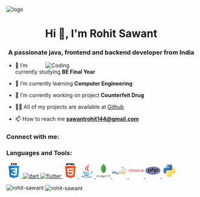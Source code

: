 ![logo](https://github.com/sawantrohit144/Rohit-Sawant/blob/main/Banner.png)
<h1 align="center">Hi 👋, I'm Rohit Sawant</h1>
<h3 align="center">A passionate java, frontend and backend developer from India</h3>

<img align="right" alt="Coding" width="400" src="https://www.google.com/url?sa=i&url=https%3A%2F%2Ftenor.com%2Fview%2Fjusta5things-coding-code-gif-26016964&psig=AOvVaw1nEp5h1v12zXkCmfqEkysj&ust=1672300678067000&source=images&cd=vfe&ved=0CBAQjRxqFwoTCOCCzIXsm_wCFQAAAAAdAAAAABAM">

- 🔭 I’m currently studying **BE Final Year**

- 🌱 I’m currently learning **Computer Engineering**

- 👯 I’m currently working on project **Counterfeit Drug**

- 👨‍💻 All of my projects are available at [Github](Github)

- 📫 How to reach me **sawantrohit144@gmail.com**

<h3 align="left">Connect with me:</h3>
<p align="left">
</p>

<h3 align="left">Languages and Tools:</h3>
<p align="left"> <a href="https://www.w3schools.com/css/" target="_blank" rel="noreferrer"> <img src="https://raw.githubusercontent.com/devicons/devicon/master/icons/css3/css3-original-wordmark.svg" alt="css3" width="40" height="40"/> </a> <a href="https://dart.dev" target="_blank" rel="noreferrer"> <img src="https://www.vectorlogo.zone/logos/dartlang/dartlang-icon.svg" alt="dart" width="40" height="40"/> </a> <a href="https://flutter.dev" target="_blank" rel="noreferrer"> <img src="https://www.vectorlogo.zone/logos/flutterio/flutterio-icon.svg" alt="flutter" width="40" height="40"/> </a> <a href="https://www.w3.org/html/" target="_blank" rel="noreferrer"> <img src="https://raw.githubusercontent.com/devicons/devicon/master/icons/html5/html5-original-wordmark.svg" alt="html5" width="40" height="40"/> </a> <a href="https://www.java.com" target="_blank" rel="noreferrer"> <img src="https://raw.githubusercontent.com/devicons/devicon/master/icons/java/java-original.svg" alt="java" width="40" height="40"/> </a> <a href="https://www.mongodb.com/" target="_blank" rel="noreferrer"> <img src="https://raw.githubusercontent.com/devicons/devicon/master/icons/mongodb/mongodb-original-wordmark.svg" alt="mongodb" width="40" height="40"/> </a> <a href="https://www.mysql.com/" target="_blank" rel="noreferrer"> <img src="https://raw.githubusercontent.com/devicons/devicon/master/icons/mysql/mysql-original-wordmark.svg" alt="mysql" width="40" height="40"/> </a> <a href="https://www.oracle.com/" target="_blank" rel="noreferrer"> <img src="https://raw.githubusercontent.com/devicons/devicon/master/icons/oracle/oracle-original.svg" alt="oracle" width="40" height="40"/> </a> <a href="https://www.php.net" target="_blank" rel="noreferrer"> <img src="https://raw.githubusercontent.com/devicons/devicon/master/icons/php/php-original.svg" alt="php" width="40" height="40"/> </a> <a href="https://www.python.org" target="_blank" rel="noreferrer"> <img src="https://raw.githubusercontent.com/devicons/devicon/master/icons/python/python-original.svg" alt="python" width="40" height="40"/> </a> </p>

<p><img align="left" src="https://github-readme-stats.vercel.app/api/top-langs?username=rohit-sawant&show_icons=true&locale=en&layout=compact" alt="rohit-sawant" /></p>

<p>&nbsp;<img align="center" src="https://github-readme-stats.vercel.app/api?username=rohit-sawant&show_icons=true&locale=en" alt="rohit-sawant" /></p>
